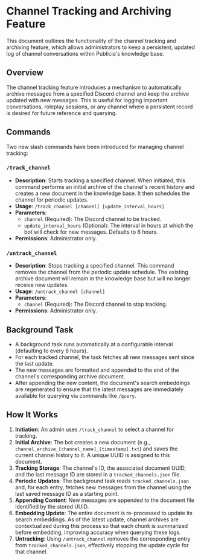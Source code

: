 # Channel Tracking and Archiving Feature

This document outlines the functionality of the channel tracking and archiving feature, which allows administrators to keep a persistent, updated log of channel conversations within Publicia's knowledge base.

## Overview

The channel tracking feature introduces a mechanism to automatically archive messages from a specified Discord channel and keep the archive updated with new messages. This is useful for logging important conversations, roleplay sessions, or any channel where a persistent record is desired for future reference and querying.

## Commands

Two new slash commands have been introduced for managing channel tracking:

### `/track_channel`

-   **Description**: Starts tracking a specified channel. When initiated, this command performs an initial archive of the channel's recent history and creates a new document in the knowledge base. It then schedules the channel for periodic updates.
-   **Usage**: `/track_channel [channel] [update_interval_hours]`
-   **Parameters**:
    -   `channel` (Required): The Discord channel to be tracked.
    -   `update_interval_hours` (Optional): The interval in hours at which the bot will check for new messages. Defaults to 6 hours.
-   **Permissions**: Administrator only.

### `/untrack_channel`

-   **Description**: Stops tracking a specified channel. This command removes the channel from the periodic update schedule. The existing archive document will remain in the knowledge base but will no longer receive new updates.
-   **Usage**: `/untrack_channel [channel]`
-   **Parameters**:
    -   `channel` (Required): The Discord channel to stop tracking.
-   **Permissions**: Administrator only.

## Background Task

-   A background task runs automatically at a configurable interval (defaulting to every 6 hours).
-   For each tracked channel, the task fetches all new messages sent since the last update.
-   The new messages are formatted and appended to the end of the channel's corresponding archive document.
-   After appending the new content, the document's search embeddings are regenerated to ensure that the latest messages are immediately available for querying via commands like `/query`.

## How It Works

1.  **Initiation**: An admin uses `/track_channel` to select a channel for tracking.
2.  **Initial Archive**: The bot creates a new document (e.g., `channel_archive_[channel_name]_[timestamp].txt`) and saves the current channel history to it. A unique UUID is assigned to this document.
3.  **Tracking Storage**: The channel's ID, the associated document UUID, and the last message ID are stored in a `tracked_channels.json` file.
4.  **Periodic Updates**: The background task reads `tracked_channels.json` and, for each entry, fetches new messages from the channel using the last saved message ID as a starting point.
5.  **Appending Content**: New messages are appended to the document file identified by the stored UUID.
6.  **Embedding Update**: The entire document is re-processed to update its search embeddings. As of the latest update, channel archives are contextualized during this process so that each chunk is summarized before embedding, improving accuracy when querying these logs.
7.  **Untracking**: Using `/untrack_channel` removes the corresponding entry from `tracked_channels.json`, effectively stopping the update cycle for that channel.
